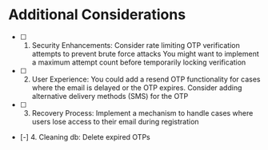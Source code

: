 # Additional Considerations

 - [ ] 1. Security Enhancements:
Consider rate limiting OTP verification attempts to prevent brute force attacks
You might want to implement a maximum attempt count before temporarily locking verification

 - [ ] 2. User Experience:
You could add a resend OTP functionality for cases where the email is delayed or the OTP 
expires. Consider adding alternative delivery methods (SMS) for the OTP

 - [ ] 3. Recovery Process:
Implement a mechanism to handle cases where users lose access to their email 
during registration

 - [-] 4. Cleaning db:
Delete expired OTPs
